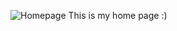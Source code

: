 ![Homepage](https://user-images.githubusercontent.com/87038779/179293202-566df256-8ec6-44b1-b667-6bae5a2f9751.png)
This is my home page :)
